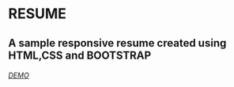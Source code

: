 # RESUME
A sample responsive resume created using HTML,CSS and BOOTSTRAP
--

###### [DEMO](https://babyprathyushadamarasingi.github.io/RESUME/)
